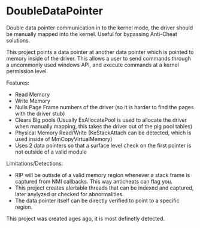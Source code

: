 # DoubleDataPointer
Double data pointer communication in to the kernel mode, the driver should be manually mapped into the kernel. Useful for bypassing Anti-Cheat solutions.

This project points a data pointer at another data pointer which is pointed to memory inside of the driver. This allows a user to send commands through a uncommonly used windows API, and execute commands at a kernel permission level.

Features:
- Read Memory
- Write Memory
- Nulls Page Frame numbers of the driver (so it is harder to find the pages with the driver stub)
- Clears Big pools (Usually ExAllocatePool is used to allocate the driver when manually mapping, this takes the driver out of the pig pool tables)
- Physical Memory Read/Write (KeStackAttach can be detected, which is used inside of MmCopyVirtualMemory)
- Uses 2 data pointers so that a surface level check on the first pointer is not outside of a valid module

Limitations/Detections:
- RIP will be outisde of a valid memory region whenever a stack frame is captured from NMI callbacks. This way anticheats can flag you.
- This project creates alertable threads that can be indexed and captured, later anylyzed or checked for abnormalities.
- The data pointer itself can be directly verified to point to a specific region.

This project was created ages ago, it is most definetly detected.
